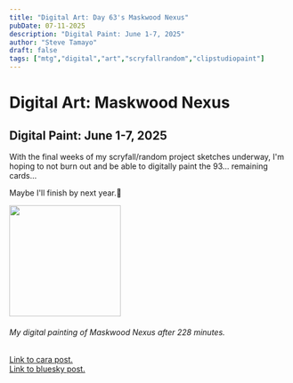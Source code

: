 ```yaml
---
title: "Digital Art: Day 63's Maskwood Nexus"
pubDate: 07-11-2025
description: "Digital Paint: June 1-7, 2025"
author: "Steve Tamayo"
draft: false
tags: ["mtg","digital","art","scryfallrandom","clipstudiopaint"]
---
```

# Digital Art: Maskwood Nexus 
## Digital Paint: June 1-7, 2025

With the final weeks of my scryfall/random project sketches underway, I'm hoping to not burn out and be able to digitally paint the 93... remaining cards...

Maybe I'll finish by next year.🥲

<img src="https://cdn.cara.app/production/posts/432745f2-e0a7-4f5e-9fb2-17a10f95f58f/sorocoroto-ixGqIeurPkuXhmskgE3Kl-Day63_MaskwoodNexus-protected-intensity-DEFAULT-V2.png" height="200">

###### My digital painting of Maskwood Nexus after 228 minutes.

[Link to cara post.](https://cara.app/post/432745f2-e0a7-4f5e-9fb2-17a10f95f58f) </br>
[Link to bluesky post.](https://bsky.app/profile/did:plc:vlb3baqyfxfheceuqyubujfl/post/3ltpyj6zmfc2o)